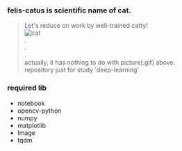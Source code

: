 ### felis-catus is scientific name of cat.
> Let's reduce on work by well-trained catty!<br>
> ![cat](etc/cat.gif) <br>
> . <br>
> . <br>
> . <br>
> actually, it has nothing to do with picture(.gif) above. <br>
> repository just for study 'deep-learning'

### required lib
* notebook
* opencv-python
* numpy
* matplotlib
* Image
* tqdm
